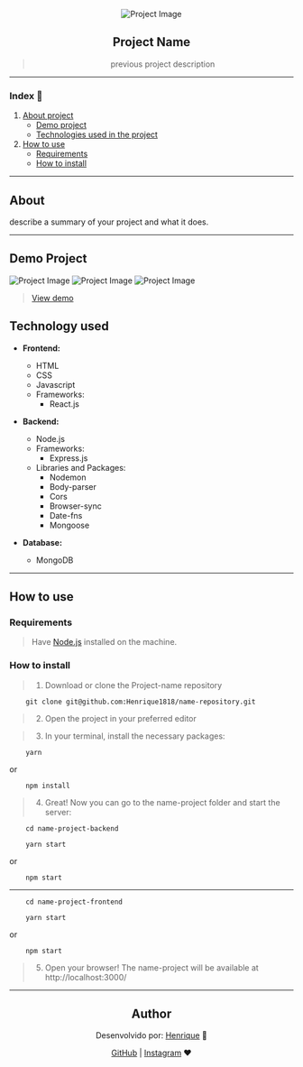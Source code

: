 <center>

![Project Image](project-image-url)

## Project Name

> previous project description

</center>

---

### Index :bookmark_tabs:

1. [About project](#about)
    - [Demo project](#demo-project)
    - [Technologies used in the project](#technologies-used)
2. [How to use](#how-to-use)
    - [Requirements](#requirements)
    - [How to install](#how-to-install)

---

## About

describe a summary of your project and what it does.


---

## Demo Project

![Project Image](project-image)
![Project Image](project-image)
![Project Image](project-image)

> [View demo](view-demo-project)

## Technology used

- **Frontend:**
    - HTML
    - CSS
    - Javascript
    - Frameworks:
        - React.js

- **Backend:**
    - Node.js
    - Frameworks:
        - Express.js
    - Libraries and Packages:
        - Nodemon
        - Body-parser
        - Cors
        - Browser-sync
        - Date-fns
        - Mongoose

- **Database:**
    - MongoDB


---

## How to use


### Requirements

> Have [Node.js](pageHome-node) installed on the machine.


### How to install

> 1. Download or clone the Project-name repository

``` 
    git clone git@github.com:Henrique1818/name-repository.git
```

> 2. Open the project in your preferred editor

> 3. In your terminal, install the necessary packages:

``` 
    yarn
```
or
``` 
    npm install
```

> 4. Great! Now you can go to the name-project folder and start the server:
``` 
    cd name-project-backend

    yarn start
```
or
``` 
    npm start
```


---


``` 
    cd name-project-frontend

    yarn start
```
or
``` 
    npm start
```

> 5. Open your browser! The name-project will be available at http://localhost:3000/


---


<center>

## Author


Desenvolvido por: [Henrique](www.linkedin.com/in/luiz-henrique1889) :space_invader:

[GitHub](https://github.com/Henrique1818) | [Instagram](https://www.instagram.com/henrique18_89/) :heart:

</center>
